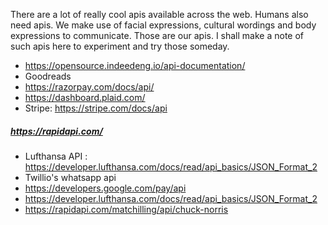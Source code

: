 There are a lot of really cool apis available across the web.
Humans also need apis. We make use of facial expressions, cultural wordings and body expressions to communicate. Those are our apis.
I shall make a note of such apis here to experiment and try those someday.

- https://opensource.indeedeng.io/api-documentation/
- Goodreads
- https://razorpay.com/docs/api/
- https://dashboard.plaid.com/
- Stripe: https://stripe.com/docs/api
##### https://rapidapi.com/
- Lufthansa API : https://developer.lufthansa.com/docs/read/api_basics/JSON_Format_2
- Twillio's whatsapp api
- https://developers.google.com/pay/api
- https://developer.lufthansa.com/docs/read/api_basics/JSON_Format_2
- https://rapidapi.com/matchilling/api/chuck-norris
